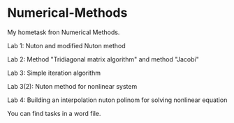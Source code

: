 # Numerical-Methods
My hometask fron Numerical Methods.

Lab 1:
Nuton and modified Nuton method

Lab 2:
Method "Tridiagonal matrix algorithm" and method "Jacobi" 

Lab 3:
Simple iteration algorithm

Lab 3(2):
Nuton method for nonlinear system

Lab 4:
Building an interpolation nuton polinom for solving nonlinear equation


You can find tasks in a word file.
